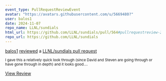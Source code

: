 ```yaml
---
event_type: PullRequestReviewEvent
avatar: "https://avatars.githubusercontent.com/u/5669480?"
user: balos1
date: 2024-11-07
repo_name: LLNL/sundials
html_url: https://github.com/LLNL/sundials/pull/564#pullrequestreview-2416324198
repo_url: https://github.com/LLNL/sundials
---
```


<a href='https://github.com/balos1' target='_blank'>balos1</a> <a href='https://github.com/LLNL/sundials/pull/564#pullrequestreview-2416324198' target='_blank'>reviewed</a> a <a href='https://github.com/LLNL/sundials/pull/564' target='_blank'>LLNL/sundials pull request</a>

<small>I gave this a relatively quick look through (since David and Steven are going through or have gone through in depth) and it looks good....</small>

<a href='https://github.com/LLNL/sundials/pull/564#pullrequestreview-2416324198' target='_blank'>View Review</a>